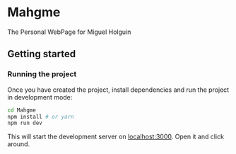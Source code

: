 # Mahgme

The Personal WebPage for Miguel Holguin

## Getting started

### Running the project

Once you have created the project, install dependencies and run the project in development mode:

```bash
cd Mahgme
npm install # or yarn
npm run dev
```

This will start the development server on [localhost:3000](http://localhost:3000). Open it and click around.
